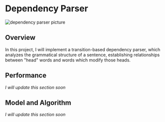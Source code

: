 # Dependency Parser

![dependency parser picture](https://nlp.stanford.edu/software/nndep-example.png)

## Overview
In this project, I will implement a transition-based dependency parser, which analyzes the grammatical structure of a sentence, establishing relationships between "head" words and words which modify those heads. 

## Performance
_I will update this section soon_

## Model and Algorithm
_I will update this section soon_

